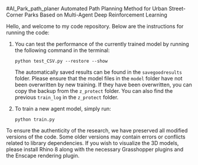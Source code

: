 #AI_Park_path_planer
Automated Path Planning Method for Urban Street-Corner Parks Based on Multi-Agent Deep Reinforcement Learning

Hello, and welcome to my code repository. Below are the instructions for running the code:

1. You can test the performance of the currently trained model by running the following command in the terminal:

   ```
   python test_CSV.py --restore --show
   ```

   The automatically saved results can be found in the `savegoodresults` folder.
   Please ensure that the model files in the `model` folder have not been overwritten by new training. If they have been overwritten, you can copy the backup from the `z_protect` folder. You can also find the previous `train_log` in the `z_protect` folder.

2. To train a new agent model, simply run:

   ```
   python train.py
   ```
To ensure the authenticity of the research, we have preserved all modified versions of the code. Some older versions may contain errors or conflicts related to library dependencies. If you wish to visualize the 3D models, please install Rhino 8 along with the necessary Grasshopper plugins and the Enscape rendering plugin.
